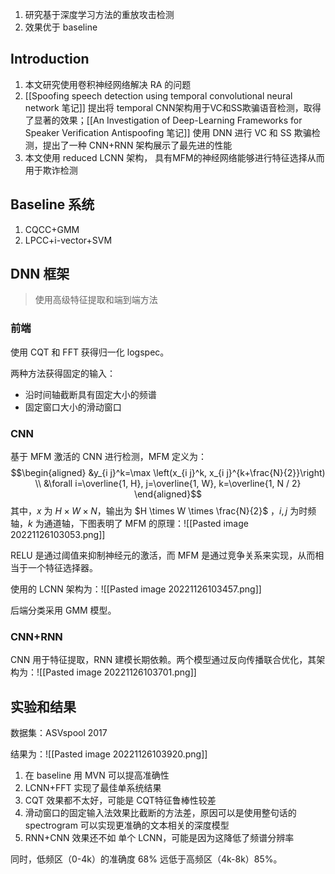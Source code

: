 
1. 研究基于深度学习方法的重放攻击检测
2. 效果优于 baseline

## Introduction

1. 本文研究使用卷积神经网络解决 RA 的问题
2. [[Spoofing speech detection using temporal convolutional neural network 笔记]] 提出将 temporal CNN架构用于VC和SS欺骗语音检测，取得了显著的效果；[[An Investigation of Deep-Learning Frameworks for Speaker Verification Antispoofing 笔记]] 使用 DNN 进行 VC 和 SS 欺骗检测，提出了一种 CNN+RNN 架构展示了最先进的性能
4. 本文使用 reduced LCNN 架构，  具有MFM的神经网络能够进行特征选择从而用于欺诈检测

## Baseline 系统

1. CQCC+GMM
2. LPCC+i-vector+SVM

## DNN 框架
> 使用高级特征提取和端到端方法

### 前端

使用 CQT 和 FFT 获得归一化 logspec。

两种方法获得固定的输入：
+ 沿时间轴截断具有固定大小的频谱
+ 固定窗口大小的滑动窗口

### CNN

基于 MFM 激活的 CNN 进行检测，MFM 定义为：$$\begin{aligned}
&y_{i j}^k=\max \left(x_{i j}^k, x_{i j}^{k+\frac{N}{2}}\right) \\
&\forall i=\overline{1, H}, j=\overline{1, W}, k=\overline{1, N / 2}
\end{aligned}$$
其中，$x$ 为 $H \times W \times N$，输出为 $H \times W \times \frac{N}{2}$ ，$i,j$ 为时频轴，$k$ 为通道轴，下图表明了  MFM 的原理：![[Pasted image 20221126103053.png]]

RELU 是通过阈值来抑制神经元的激活，而 MFM 是通过竞争关系来实现，从而相当于一个特征选择器。

使用的 LCNN 架构为：![[Pasted image 20221126103457.png]]

后端分类采用 GMM 模型。

### CNN+RNN

CNN 用于特征提取，RNN 建模长期依赖。两个模型通过反向传播联合优化，其架构为：![[Pasted image 20221126103701.png]]


## 实验和结果

数据集：ASVspool 2017

结果为：![[Pasted image 20221126103920.png]]
1. 在 baseline 用 MVN 可以提高准确性
2. LCNN+FFT 实现了最佳单系统结果
3. CQT 效果都不太好，可能是 CQT特征鲁棒性较差
4. 滑动窗口的固定输入法效果比截断的方法差，原因可以是使用整句话的 spectrogram 可以实现更准确的文本相关的深度模型
5. RNN+CNN 效果还不如 单个 LCNN，可能是因为这降低了频谱分辨率

同时，低频区（0-4k）的准确度 68% 远低于高频区（4k-8k）85%。